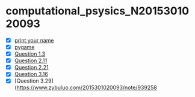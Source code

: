 # computational_psysics_N2015301020093
- [x] [print your name](https://www.zybuluo.com/2015301020093/note/884609)<br>
- [x] [pygame](https://www.zybuluo.com/2015301020093/note/895429)<br>
- [x] [Question 1.3](https://www.zybuluo.com/2015301020093/note/901756)<br>
- [x] [Question 2.11](https://www.zybuluo.com/2015301020093/note/921996)<br>
- [x] [Question 2.21](https://www.zybuluo.com/2015301020093/note/921996)<br>
- [x] [Question 3.16](https://www.zybuluo.com/2015301020093/note/930760)<br>
- [x] [Question 3.29](https://www.zybuluo.com/2015301020093/note/939258<br>
